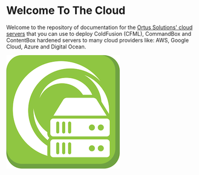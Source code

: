 # Welcome To The Cloud

Welcome to the repository of documentation for the [Ortus Solutions' cloud servers](https://www.ortussolutions.com/products/cloud-servers) that you can use to deploy ColdFusion \(CFML\), CommandBox and ContentBox hardened servers to many cloud providers like: AWS, Google Cloud, Azure and Digital Ocean.

![](.gitbook/assets/ortus-cloud-servers-small.png)

